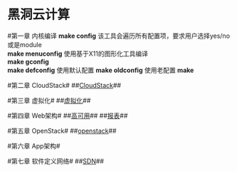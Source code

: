 黑洞云计算
=====

#第一章 内核编译
   **make config** 该工具会遍历所有配置项，要求用户选择yes/no或是module  
   **make menuconfig**  使用基于X11的图形化工具编译  
   **make gconfig**  
   **make defconfig**  使用默认配置
   **make oldconfig**  使用老配置
   **make**

#第二章 CloudStack#
##[CloudStack](./cloudstack.md)##

#第三章 虚拟化#
##[虚拟化](./虚拟化.md)##
 
#第四章 Web架构#
##[高可用](./高可用.md)##
##[报表](./报表.md)##

#第五章 OpenStack#
##[openstack](./OpenStack.md)##

#第六章 App架构#

#第七章 软件定义网络#
##[SDN](./sdn.md)##
